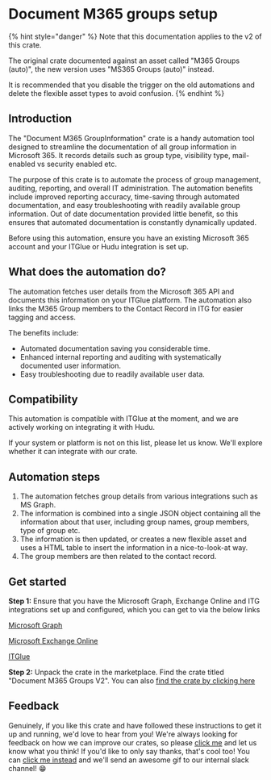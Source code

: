 # Document M365 groups setup

{% hint style="danger" %}
Note that this documentation applies to the v2 of this crate.

The original crate documented against an asset called "M365 Groups (auto)", the new version uses "MS365 Groups (auto)" instead.

It is recommended that you disable the trigger on the old automations and delete the flexible asset types to avoid confusion.
{% endhint %}

## Introduction

The "Document M365 GroupInformation" crate is a handy automation tool designed to streamline the documentation of all group information in Microsoft 365. It records details such as group type, visibility type, mail-enabled vs security enabled etc.

The purpose of this crate is to automate the process of group management, auditing, reporting, and overall IT administration. The automation benefits include improved reporting accuracy, time-saving through automated documentation, and easy troubleshooting with readily available group information. Out of date documentation provided little benefit, so this ensures that automated documentation is constantly dynamically updated.

Before using this automation, ensure you have an existing Microsoft 365 account and your ITGlue or Hudu integration is set up.

## What does the automation do?

The automation fetches user details from the Microsoft 365 API and documents this information on your ITGlue platform. The automation also links the M365 Group members to the Contact Record in ITG for easier tagging and access.

The benefits include:

* Automated documentation saving you considerable time.
* Enhanced internal reporting and auditing with systematically documented user information.
* Easy troubleshooting due to readily available user data.

## Compatibility

This automation is compatible with ITGlue at the moment, and we are actively working on integrating it with Hudu.

If your system or platform is not on this list, please let us know. We'll explore whether it can integrate with our crate.

## Automation steps

1. The automation fetches group details from various integrations such as MS Graph.
2. The information is combined into a single JSON object containing all the information about that user, including group names, group members, type of group etc.
3. The information is then updated, or creates a new flexible asset and uses a HTML table to insert the information in a nice-to-look-at way.
4. The group members are then related to the contact record.

## Get started

**Step 1:** Ensure that you have the Microsoft Graph, Exchange Online and ITG integrations set up and configured, which you can get to via the below links

[Microsoft Graph](https://app.rewst.io/integrations/microsoft_graph)

[Microsoft Exchange Online](https://app.rewst.io/integrations/microsoft_exo)

[ITGlue](https://app.rewst.io/integrations/it_glue)

**Step 2:** Unpack the crate in the marketplace. Find the crate titled "Document M365 Groups V2". You can also [find the crate by clicking here](https://app.rewst.io/marketplace/crates/ad23cb3a-d4fb-4066-91d1-719ea95a6355)

## Feedback

Genuinely, if you like this crate and have followed these instructions to get it up and running, we'd love to hear from you! We're always looking for feedback on how we can improve our crates, so please [click me](mailto:roc@rewst.io) and let us know what you think! If you'd like to only say thanks, that's cool too! You can [click me instead](https://engine.rewst.io/webhooks/custom/trigger/db81c9a8-13f7-458a-9306-287054605844/c47fdd7f-4075-47a8-ba92-94e790e67c06?crate=DocumentGroups) and we'll send an awesome gif to our internal slack channel! 😁
